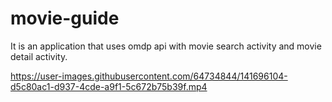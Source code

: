 # movie-guide
It is an application that uses omdp api with movie search activity and movie detail activity.

https://user-images.githubusercontent.com/64734844/141696104-d5c80ac1-d937-4cde-a9f1-5c672b75b39f.mp4
